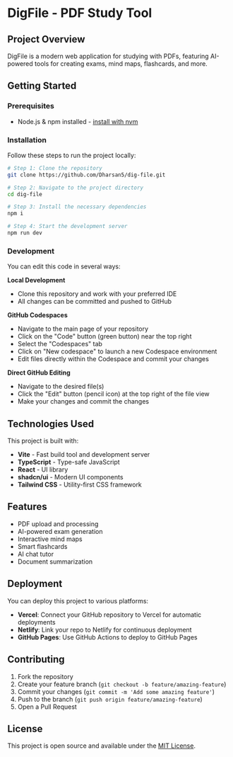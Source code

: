 # DigFile - PDF Study Tool

## Project Overview

DigFile is a modern web application for studying with PDFs, featuring AI-powered tools for creating exams, mind maps, flashcards, and more.

## Getting Started

### Prerequisites

- Node.js & npm installed - [install with nvm](https://github.com/nvm-sh/nvm#installing-and-updating)

### Installation

Follow these steps to run the project locally:

```sh
# Step 1: Clone the repository
git clone https://github.com/Dharsan5/dig-file.git

# Step 2: Navigate to the project directory
cd dig-file

# Step 3: Install the necessary dependencies
npm i

# Step 4: Start the development server
npm run dev
```

### Development

You can edit this code in several ways:

**Local Development**
- Clone this repository and work with your preferred IDE
- All changes can be committed and pushed to GitHub

**GitHub Codespaces**
- Navigate to the main page of your repository
- Click on the "Code" button (green button) near the top right
- Select the "Codespaces" tab
- Click on "New codespace" to launch a new Codespace environment
- Edit files directly within the Codespace and commit your changes

**Direct GitHub Editing**
- Navigate to the desired file(s)
- Click the "Edit" button (pencil icon) at the top right of the file view
- Make your changes and commit the changes

## Technologies Used

This project is built with:

- **Vite** - Fast build tool and development server
- **TypeScript** - Type-safe JavaScript
- **React** - UI library
- **shadcn/ui** - Modern UI components
- **Tailwind CSS** - Utility-first CSS framework

## Features

- PDF upload and processing
- AI-powered exam generation
- Interactive mind maps
- Smart flashcards
- AI chat tutor
- Document summarization

## Deployment

You can deploy this project to various platforms:

- **Vercel**: Connect your GitHub repository to Vercel for automatic deployments
- **Netlify**: Link your repo to Netlify for continuous deployment
- **GitHub Pages**: Use GitHub Actions to deploy to GitHub Pages

## Contributing

1. Fork the repository
2. Create your feature branch (`git checkout -b feature/amazing-feature`)
3. Commit your changes (`git commit -m 'Add some amazing feature'`)
4. Push to the branch (`git push origin feature/amazing-feature`)
5. Open a Pull Request

## License

This project is open source and available under the [MIT License](LICENSE).
